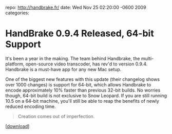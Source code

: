 repo: http://handbrake.fr/
date: Wed Nov 25 02:20:00 -0600 2009
categories: 

#  HandBrake 0.9.4 Released, 64-bit Support

It's been a year in the making. The team behind Handbrake, the multi-platform, open-source video transcoder, has rev'd to version 0.9.4. Handbrake is a must-have app for any new Mac setup.

One of the biggest new features with this update (their changelog shows over 1000 changes) is support for 64-bit, which allows Handbrake to encode approximately 10% faster than previous 32-bit builds. No worries though, 64-bit build is not exclusive to Snow Leopard. If you are still running 10.5 on a 64-bit machine, you'll still be able to reap the benefits of newly reduced encoding time.

> Creation comes out of imperfection.

[[download](http://handbrake.fr/downloads.php)]
